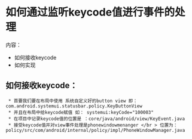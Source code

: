 # 如何通过监听keycode值进行事件的处理
内容：
   * 如何接收keycode
   * 如何实现

## 如何接收keycode：
     * 首要我们要在布局中使用 系统自定义好的button view 即：com.android.systemui.statusbar.policy.KeyButtonView
     * 并且在布局中给keycode赋值 如： systemui:keyCode="100003"
     * 在项目中记录keycode值的位置是 ：core/java/android/view/KeyEvent.java
     * 接受keycode值并对view事件处理是phonewindowmenanger </br > 位置为：policy/src/com/android/internal/policy/impl/PhoneWindowManager.java
